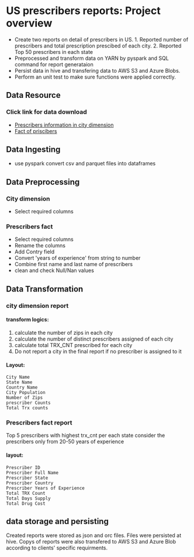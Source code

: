 # US prescribers reports: Project overview
+ Create two reports on detail of prescribers in US. 1. Reported number of prescribers and total prescription prescibed of each city. 2. Reported Top 50 prescribers in each state
+ Preprocessed and transform data on YARN by pyspark and SQL command for report generataion 
+ Persist data in hive and transfering data to AWS S3 and Azure Blobs.
+ Perform an unit test to make sure functions were applied correctly.

## Data Resource
### Click link for data download
+ [Prescribers information in city dimension](https://prescpipeline.blob.core.windows.net/input-vendor-data/city/us_cities_dimension.parquet?st=2022-04-21T14:19:25Z&se=2022-12-31T22:19:25Z&si=read&spr=https&sv=2020-08-04&sr=c&sig=wjY0KtPvyy%2BbIpopBqMKAGmmSHsSvLhqL0n%2BBGFVXOQ%3D)
+ [Fact of priscibers](https://prescpipeline.blob.core.windows.net/input-vendor-data/presc/USA_Presc_Medicare_Data_2021.csv?st=2022-04-21T14:19:25Z&se=2022-12-31T22:19:25Z&si=read&spr=https&sv=2020-08-04&sr=c&sig=wjY0KtPvyy%2BbIpopBqMKAGmmSHsSvLhqL0n%2BBGFVXOQ%3D)

## Data Ingesting
+ use pyspark convert csv and parquet files into dataframes

## Data Preprocessing
### City dimension
+ Select required columns
### Prescribers fact
+ Select required columns
+ Rename the columns
+ Add Contry field
+ Convert 'years of experience' from string to number
+ Combine first name and last name of prescribers
+ clean and check Null/Nan values

## Data Transformation
### city dimension report
#### transform logics:
1. calculate the number of zips in each city
2. calculate the number of distinct prescribers assigned of each city
3. calculate total TRX_CNT prescribed for each city
4. Do not report a city in the final report if no prescriber is assigned to it
#### Layout:
    City Name
    State Name
    Country Name
    City Population
    Number of Zips
    prescriber Counts
    Total Trx counts
    
### Prescribers fact report
Top 5 prescribers with highest trx_cnt per each state consider the prescribers only from 20-50 years of experience
#### layout:
    Prescriber ID
    Prescriber Full Name
    Prescriber State
    Prescriber Country
    Prescriber Years of Experience
    Total TRX Count
    Total Days Supply
    Total Drug Cost
    
## data storage and persisting
Created reports were stored as json and orc files. Files were persisted at hive.
Copys of reports were also transfered to AWS S3 and Azure Blob according to clients' specific requirments.
